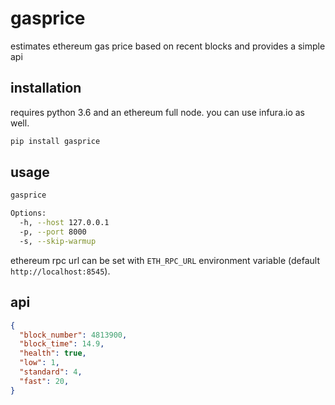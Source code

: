 # gasprice

estimates ethereum gas price based on recent blocks and provides a simple api

## installation

requires python 3.6 and an ethereum full node. you can use infura.io as well.

```bash
pip install gasprice
```

## usage

```bash
gasprice

Options:
  -h, --host 127.0.0.1
  -p, --port 8000
  -s, --skip-warmup
```

ethereum rpc url can be set with `ETH_RPC_URL` environment variable (default `http://localhost:8545`).

## api

```json
{
  "block_number": 4813900,
  "block_time": 14.9,
  "health": true,
  "low": 1,
  "standard": 4,
  "fast": 20,
}
```
